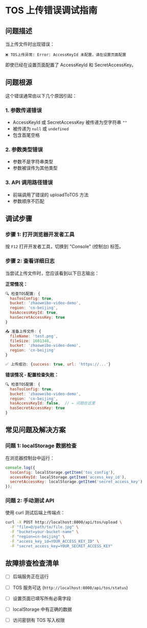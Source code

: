 # TOS 上传错误调试指南

## 问题描述

当上传文件时出现错误：
```
❌ TOS上传异常: Error: AccessKeyId 未配置，请在设置页面配置
```

即使已经在设置页面配置了 AccessKeyId 和 SecretAccessKey。

## 问题根源

这个错误通常由以下几个原因引起：

### 1. **参数传递错误**
- AccessKeyId 或 SecretAccessKey 被传递为空字符串 `""`
- 被传递为 `null` 或 `undefined`
- 包含首尾空格

### 2. **参数类型错误**
- 参数不是字符串类型
- 参数被误传为其他类型

### 3. **API 调用路径错误**
- 前端调用了错误的 uploadToTOS 方法
- 参数顺序不匹配

## 调试步骤

### 步骤 1: 打开浏览器开发者工具

按 `F12` 打开开发者工具，切换到 "Console" (控制台) 标签。

### 步骤 2: 查看详细日志

当尝试上传文件时，您应该看到以下日志输出：

**正常情况：**
```javascript
🔍 检查TOS配置: {
  hasTosConfig: true,
  bucket: 'zhaoweibo-video-demo',
  region: 'cn-beijing',
  hasAccessKeyId: true,
  hasSecretAccessKey: true
}

📤 准备上传文件: {
  fileName: 'test.png',
  fileSize: 1601348,
  bucket: 'zhaoweibo-video-demo',
  region: 'cn-beijing'
}

✅ 上传成功: {success: true, url: 'https://...'}
```

**错误情况 - 配置检查失败：**
```javascript
🔍 检查TOS配置: {
  hasTosConfig: true,
  bucket: 'zhaoweibo-video-demo',
  region: 'cn-beijing',
  hasAccessKeyId: false,  // ← 问题在这里
  hasSecretAccessKey: true
}
```

## 常见问题及解决方案

### 问题 1: localStorage 数据检查

在浏览器控制台中运行：
```javascript
console.log({
  tosConfig: localStorage.getItem('tos_config'),
  accessKeyId: localStorage.getItem('access_key_id'),
  secretAccessKey: localStorage.getItem('secret_access_key')
});
```

### 问题 2: 手动测试 API

使用 curl 测试后端上传端点：
```bash
curl -X POST http://localhost:8000/api/tos/upload \
  -F "file=@/path/to/file.jpg" \
  -F "bucket=your-bucket-name" \
  -F "region=cn-beijing" \
  -F "access_key_id=YOUR_ACCESS_KEY_ID" \
  -F "secret_access_key=YOUR_SECRET_ACCESS_KEY"
```

## 故障排查检查清单

- [ ] 后端服务正在运行
- [ ] TOS 服务可达 (`http://localhost:8000/api/tos/status`)
- [ ] 设置页面已填写所有必需字段
- [ ] localStorage 中有正确的数据
- [ ] 访问密钥有 TOS 写入权限


